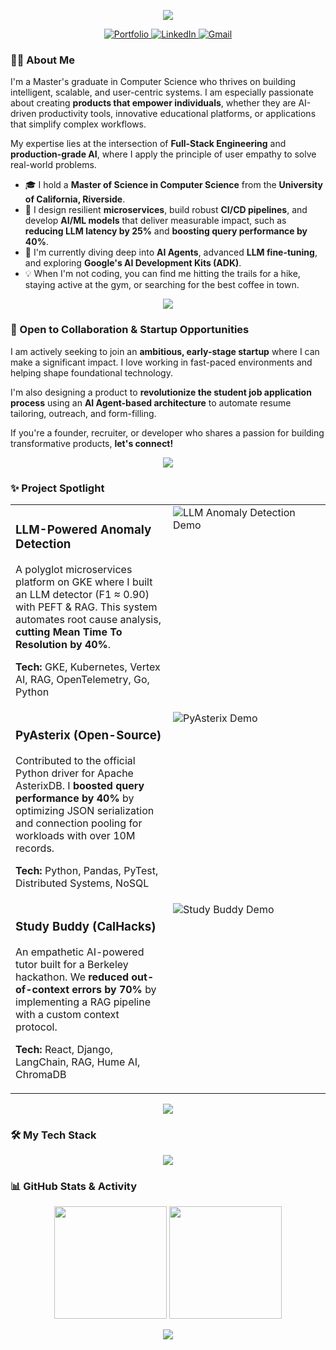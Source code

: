 <p align="center">
  <img src="https://capsule-render.vercel.app/api?type=waving&color=gradient&height=300&section=header&text=Dhrumil%20Ankola&fontSize=70&fontAlignY=38&animation=fadeIn&desc=Making%20pixels%20and%20models%20smarter&descAlignY=55&descAlign=68" />
</p>

<div align="center">

<a href="https://dhrumilankola.netlify.app/" target="_blank">
<img src="https://img.shields.io/badge/Portfolio-D65A31?style=for-the-badge&logo=react&logoColor=white" alt="Portfolio"/>
</a>

<a href="https://www.linkedin.com/in/dhrumil-ankola/" target="_blank">
<img src="https://img.shields.io/badge/LinkedIn-0077B5?style=for-the-badge&logo=linkedin&logoColor=white" alt="LinkedIn"/>
</a>

<a href="mailto:ankoladhrumil@gmail.com">
<img src="https://img.shields.io/badge/Gmail-D14836?style=for-the-badge&logo=gmail&logoColor=white" alt="Gmail"/>
</a>

</div>

### 👨‍💻 About Me

I'm a Master's graduate in Computer Science who thrives on building intelligent, scalable, and user-centric systems. I am especially passionate about creating **products that empower individuals**, whether they are AI-driven productivity tools, innovative educational platforms, or applications that simplify complex workflows.

My expertise lies at the intersection of **Full-Stack Engineering** and **production-grade AI**, where I apply the principle of user empathy to solve real-world problems.

* 🎓 I hold a **Master of Science in Computer Science** from the **University of California, Riverside**.
* 🚀 I design resilient **microservices**, build robust **CI/CD pipelines**, and develop **AI/ML models** that deliver measurable impact, such as **reducing LLM latency by 25%** and **boosting query performance by 40%**.
* 🌱 I'm currently diving deep into **AI Agents**, advanced **LLM fine-tuning**, and exploring **Google's AI Development Kits (ADK)**.
* 💡 When I'm not coding, you can find me hitting the trails for a hike, staying active at the gym, or searching for the best coffee in town.

<p align="center">
  <img src="https://raw.githubusercontent.com/dhrumilankola/dhrumilankola/main/assets/divider.svg" />
</p>

### 🚀 Open to Collaboration & Startup Opportunities

I am actively seeking to join an **ambitious, early-stage startup** where I can make a significant impact. I love working in fast-paced environments and helping shape foundational technology.

I'm also designing a product to **revolutionize the student job application process** using an **AI Agent-based architecture** to automate resume tailoring, outreach, and form-filling.

If you're a founder, recruiter, or developer who shares a passion for building transformative products, **let's connect!**

<p align="center">
  <img src="https://raw.githubusercontent.com/dhrumilankola/dhrumilankola/main/assets/divider.svg" />
</p>

### ✨ Project Spotlight

<table>
  <tr>
    <td width="50%" valign="top">
      <h3>LLM-Powered Anomaly Detection</h3>
      <p>A polyglot microservices platform on GKE where I built an LLM detector (F1 ≈ 0.90) with PEFT & RAG. This system automates root cause analysis, <strong>cutting Mean Time To Resolution by 40%</strong>.</p>
      <p><strong>Tech:</strong> GKE, Kubernetes, Vertex AI, RAG, OpenTelemetry, Go, Python</p>
    </td>
    <td width="50%" valign="top">
      <img src="YOUR_LINK_TO_ANOMALY_DETECTION_DEMO.gif" alt="LLM Anomaly Detection Demo" />
    </td>
  </tr>
  <tr>
    <td width="50%" valign="top">
      <h3>PyAsterix (Open-Source)</h3>
      <p>Contributed to the official Python driver for Apache AsterixDB. I <strong>boosted query performance by 40%</strong> by optimizing JSON serialization and connection pooling for workloads with over 10M records.</p>
      <p><strong>Tech:</strong> Python, Pandas, PyTest, Distributed Systems, NoSQL</p>
    </td>
    <td width="50%" valign="top">
      <img src="YOUR_LINK_TO_PYASTERIX_DEMO.gif" alt="PyAsterix Demo" />
    </td>
  </tr>
    <tr>
    <td width="50%" valign="top">
      <h3>Study Buddy (CalHacks)</h3>
      <p>An empathetic AI-powered tutor built for a Berkeley hackathon. We <strong>reduced out-of-context errors by 70%</strong> by implementing a RAG pipeline with a custom context protocol.</p>
      <p><strong>Tech:</strong> React, Django, LangChain, RAG, Hume AI, ChromaDB</p>
    </td>
    <td width="50%" valign="top">
      <img src="YOUR_LINK_TO_STUDY_BUDDY_DEMO.gif" alt="Study Buddy Demo" />
    </td>
  </tr>
</table>

<p align="center">
  <img src="https://raw.githubusercontent.com/dhrumilankola/dhrumilankola/main/assets/divider.svg" />
</p>

### 🛠️ My Tech Stack
<p align="center">
  <a href="https://skillicons.dev">
    <img src="https://skillicons.dev/icons?i=python,javascript,cpp,sql,pytorch,tensorflow,gcp,aws,docker,kubernetes,jenkins,git,react,nodejs,django,laravel,express,mysql,mongodb&perline=9" />
  </a>
</p>

### 📊 GitHub Stats & Activity

<p align="center">
  <img height="180em" src="https://github-readme-stats.vercel.app/api?username=dhrumilankola&show_icons=true&theme=tokyonight&include_all_commits=true&count_private=true"/>
  <img height="180em" src="https://github-readme-stats.vercel.app/api/top-langs/?username=dhrumilankola&layout=compact&langs_count=8&theme=tokyonight"/>
</p>

<div align="center">
  <img src="https://raw.githubusercontent.com/dhrumilankola/dhrumilankola/output/github-contribution-grid-snake.svg" />
</div>